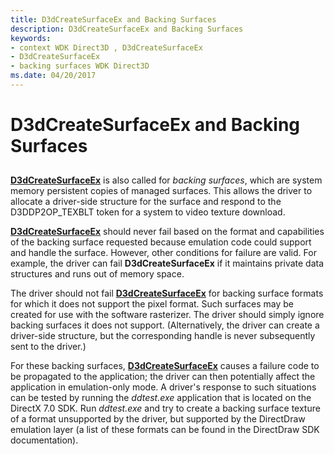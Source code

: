```yaml
---
title: D3dCreateSurfaceEx and Backing Surfaces
description: D3dCreateSurfaceEx and Backing Surfaces
keywords:
- context WDK Direct3D , D3dCreateSurfaceEx
- D3dCreateSurfaceEx
- backing surfaces WDK Direct3D
ms.date: 04/20/2017
---
```


# D3dCreateSurfaceEx and Backing Surfaces


## <span id="ddk_d3dcreatesurfaceex_and_backing_surfaces_gg"></span><span id="DDK_D3DCREATESURFACEEX_AND_BACKING_SURFACES_GG"></span>


[**D3dCreateSurfaceEx**](/windows/win32/api/ddrawint/nc-ddrawint-pdd_createsurfaceex) is also called for *backing surfaces*, which are system memory persistent copies of managed surfaces. This allows the driver to allocate a driver-side structure for the surface and respond to the D3DDP2OP\_TEXBLT token for a system to video texture download.

[**D3dCreateSurfaceEx**](/windows/win32/api/ddrawint/nc-ddrawint-pdd_createsurfaceex) should never fail based on the format and capabilities of the backing surface requested because emulation code could support and handle the surface. However, other conditions for failure are valid. For example, the driver can fail **D3dCreateSurfaceEx** if it maintains private data structures and runs out of memory space.

The driver should not fail [**D3dCreateSurfaceEx**](/windows/win32/api/ddrawint/nc-ddrawint-pdd_createsurfaceex) for backing surface formats for which it does not support the pixel format. Such surfaces may be created for use with the software rasterizer. The driver should simply ignore backing surfaces it does not support. (Alternatively, the driver can create a driver-side structure, but the corresponding handle is never subsequently sent to the driver.)

For these backing surfaces, [**D3dCreateSurfaceEx**](/windows/win32/api/ddrawint/nc-ddrawint-pdd_createsurfaceex) causes a failure code to be propagated to the application; the driver can then potentially affect the application in emulation-only mode. A driver's response to such situations can be tested by running the *ddtest.exe* application that is located on the DirectX 7.0 SDK. Run *ddtest.exe* and try to create a backing surface texture of a format unsupported by the driver, but supported by the DirectDraw emulation layer (a list of these formats can be found in the DirectDraw SDK documentation).

 

